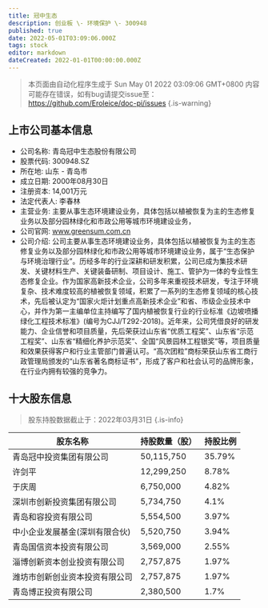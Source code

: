 ```yaml
---
title: 冠中生态
description: 创业板 \- 环境保护 \- 300948
published: true
date: 2022-05-01T03:09:06.000Z
tags: stock
editor: markdown
dateCreated: 2022-01-01T00:00:00.000Z
---
```


> 本页面由自动化程序生成于 Sun May 01 2022 03:09:06 GMT+0800
> 内容可能存在错误，如有bug请提交issue至：https://github.com/Eroleice/doc-pi/issues
{.is-warning}

## 上市公司基本信息
- 公司名称: 青岛冠中生态股份有限公司
- 股票代码: 300948.SZ
- 所在地: 山东 - 青岛市
- 成立日期: 2000年08月30日
- 注册资本: 14,001万元
- 法定代表人: 李春林
- 主营业务: 主要从事生态环境建设业务，具体包括以植被恢复为主的生态修复业务以及部分园林绿化和市政公用等城市环境建设业务，
- 公司官网: www.greensum.com.cn
- 公司介绍: 公司主要从事生态环境建设业务，具体包括以植被恢复为主的生态修复业务以及部分园林绿化和市政公用等城市环境建设业务，属于“生态保护与环境治理行业”。历经多年的行业深耕和研发积累，公司已成为集技术研发、关键材料生产、关键装备研制、项目设计、施工、管护为一体的专业性生态修复企业。作为国家高新技术企业，公司多年来重视技术研发，专注于环境复杂、技术难度较高的植被恢复领域，积累了一系列的生态修复领域的核心技术，先后被认定为“国家火炬计划重点高新技术企业”和省、市级企业技术中心，并作为第一主编单位主持编写了国内植被恢复行业的行业标准《边坡喷播绿化工程技术标准》(编号为CJJ/T292-2018)。近年来，公司凭借良好的研发能力、企业信誉和项目质量，先后荣获过山东省“优质工程奖”、山东省“示范工程奖”、山东省“精细化养护示范奖”、全国“风景园林工程银奖”等，项目质量和效果获得客户和行业主管部门普遍认可。“高次团粒”商标荣获山东省工商行政管理局颁发的“山东省著名商标证书”，形成了客户和社会认可的品牌形象，在行业内拥有较强的竞争力。


## 十大股东信息
> 股东持股数据截止于：2022年03月31日
{.is-info}

| 股东名称 | 持股数量（股） | 持股比例 |
| --- | --- | --- |
| 青岛冠中投资集团有限公司 | 50,115,750 | 35.79% |
| 许剑平 | 12,299,250 | 8.78% |
| 于庆周 | 6,750,000 | 4.82% |
| 深圳市创新投资集团有限公司 | 5,734,750 | 4.1% |
| 青岛和容投资有限公司 | 5,554,500 | 3.97% |
| 中小企业发展基金(深圳有限合伙) | 5,520,750 | 3.94% |
| 青岛国信资本投资有限公司 | 3,569,000 | 2.55% |
| 淄博创新资本创业投资有限公司 | 2,757,875 | 1.97% |
| 潍坊市创新创业资本投资有限公司 | 2,757,875 | 1.97% |
| 青岛博正投资有限公司 | 2,380,500 | 1.7% |




